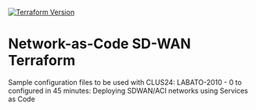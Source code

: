 [![Terraform Version](https://img.shields.io/badge/terraform-%5E1.3-blue)](https://www.terraform.io)

# Network-as-Code SD-WAN Terraform

Sample configuration files to be used with CLUS24: LABATO-2010 - 0 to configured in 45 minutes: Deploying SDWAN/ACI networks using Services as Code
